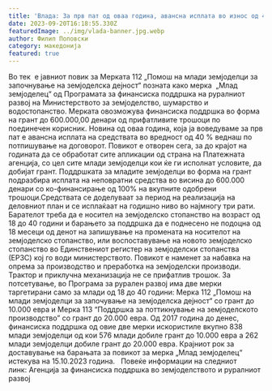 ```yaml
---
title: 'Влада: За прв пат од оваа година, авансна исплата во износ од 40% за младите кои ќе добијат грант за мерката „Млад земјоделец“ - 20 СЕПТЕМВРИ 2023'
date: 2023-09-20T16:18:55.330Z
featuredImage: ../img/vlada-banner.jpg.webp
author: Филип Поповски
category: македонија
featured: true
---
```

Во тек  е јавниот повик за Мерката 112 „Помош на млади земјоделци за започнување на земјоделска дејност“ позната како мерка  „Млад земјоделец“ од Програмата за финансиска поддршка на руралниот развој на Министерството за земјоделство, шумарство и водостопанство. Мерката овозможува финансиска поддршка во форма на грант до 600.000,00 денари од прифатливите трошоци по поединечен корисник. Новина од оваа година, која ја воведуваме за прв пат е авансна исплата на средствата во вредност од 40 % веднаш по потпишување на договорот. Повикот е отворен сега, за до крајот на годината да се обработат сите апликации од страна на Платежната агенција, со цел сите млади земјоделци кои ќе ги исполнат условите, да добијат грант.
Поддршката за младите земјоделци во форма на грант подразбира исплата на неповратни средства во висина до 600.000 денари со ко-финансирање од 100% на вкупните одобрени трошоци.Средствата се доделуваат за период на реализација на деловниот план и се исплаќаат на годишно ниво во најмногу три рати.
Барателот треба да е носител на земјоделско стопанство на возраст од 18 до 40 години и барањето за поддршка да е поднесено не подоцна од 18 месеци од денот на запишување на промената на носителот на земјоделско стопанство, или воспоставување на новото земјоделско стопанство во Единствениот регистер на земјоделски стопанства (ЕРЗС) кој го води министерството. Повикот е наменет за набавка на опрема за производство и преработка на земјоделски производи. Трактор и приклучна механизација не се прифатлив трошок.
За потсетување, во Програма за рурален развој има две мерки таргетирани само за млади од 18 до 40 години: Мерка 112 „Помош на млади земјоделци за започување на земјоделска дејност“ со грант до 10.000 евра и Мерка 113 “Поддршка за поттикнување на земјоделското производство” со грант до 20.000 евра.
Од 2017 година до денес, финансиска поддршка од овие две мерки искористиле вкупно 838 млади земјоделци од кои 576 млади добиле грант до 10.000 евра а 262 млади земјоделци добиле грант до 20.000 евра.
Крајниот рок за доставување на барањата за повикот за мерка „Млад земјоделец“ истекува на 15.10.2023 година.
 
Повеќе информации на следниот линк: Агенција за финансиска поддршка во земјоделството и руралниот развој 
